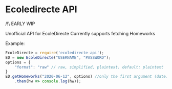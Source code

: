# Ecoledirecte API
/!\ EARLY WIP

Unofficial API for EcoleDirecte
Currently supports fetching Homeworks


Example:
```js
EcoleDirecte = require('ecoledirecte-api');
ED = new EcoleDirecte("USERNAME", "PASSWORD");
options = {
    "format": "raw" // raw, simplified, plaintext. default: plaintext
}
ED.getHomeworks("2020-06-12", options) //only the first argument (date) is required
    .then(hw => console.log(hw)); 
```